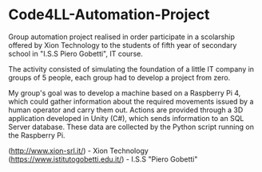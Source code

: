 # Code4LL-Automation-Project
Group automation project realised in order participate in a scolarship offered by Xion Technology to the students of fifth year of secondary school in
"I.S.S Piero Gobetti", IT course. 

The activity consisted of simulating the foundation of a little IT company in groups of 5 people, each group had to develop a project from zero.

My group's goal was to develop a machine based on a Raspberry Pi 4, which could gather information about the required movements issued by a human operator and carry them out.
Actions are provided through a 3D application developed in Unity (C#), which sends information to an SQL Server database. These data are collected by the Python script running on the Raspberry Pi.

(http://www.xion-srl.it/) - Xion Technology
(https://www.istitutogobetti.edu.it/) - I.S.S "Piero Gobetti"

